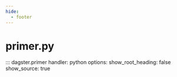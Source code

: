 ```yaml
---
hide:
  - footer
---
```

# primer.py

::: dagster.primer
    handler: python
    options:
      show_root_heading: false
      show_source: true
